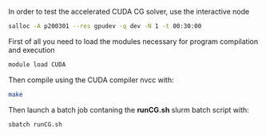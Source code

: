 In order to test the accelerated CUDA CG solver, use the interactive node
``` bash
salloc -A p200301 --res gpudev -q dev -N 1 -t 00:30:00
```

First of all you need to load the modules necessary for program compilation and execution
``` bash
module load CUDA 
```

Then compile using the CUDA compiler nvcc with:

``` bash
make
```

Then launch a batch job contaning the **runCG.sh** slurm batch script with: 

``` bash
sbatch runCG.sh
```